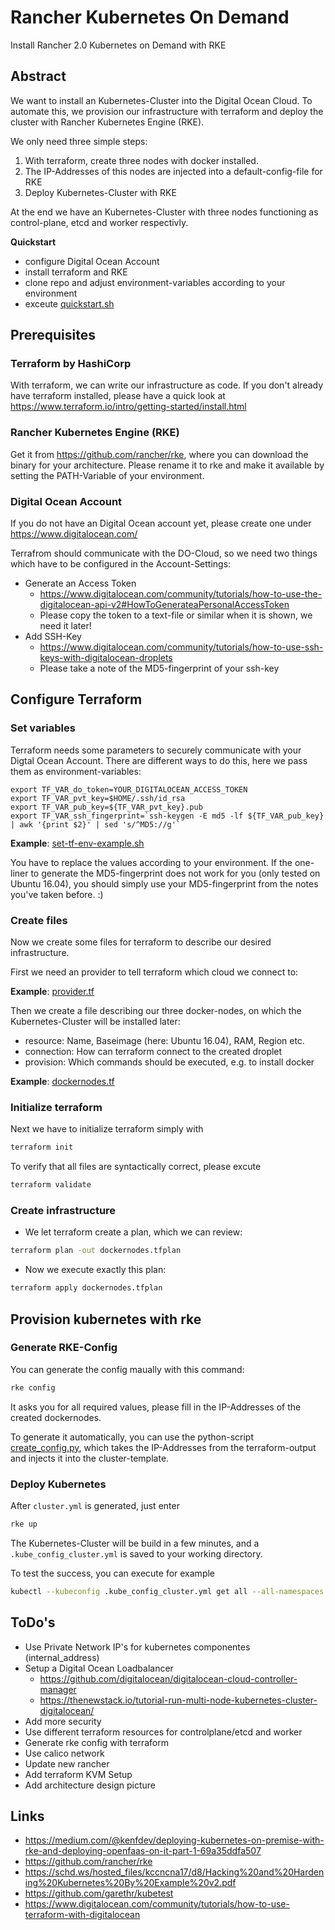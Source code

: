 # Rancher Kubernetes On Demand

Install Rancher 2.0 Kubernetes on Demand with RKE

## Abstract

We want to install an Kubernetes-Cluster into the Digital Ocean Cloud. To automate this, we provision our infrastructure with terraform and deploy the cluster with Rancher Kubernetes Engine (RKE).

We only need three simple steps:

1. With terraform, create three nodes with docker installed.
1. The IP-Addresses of this nodes are injected into a default-config-file for RKE
1. Deploy Kubernetes-Cluster with RKE

At the end we have an Kubernetes-Cluster with three nodes functioning as control-plane, etcd and worker respectivly.

**Quickstart**
- configure Digital Ocean Account
- install terraform and RKE
- clone repo and adjust environment-variables according to your environment
- exceute [quickstart.sh](./rke-demo/quickstart.sh)


## Prerequisites
### Terraform by HashiCorp

With terraform, we can write our infrastructure as code. If you don't already have terraform installed, please have a quick look at https://www.terraform.io/intro/getting-started/install.html

### Rancher Kubernetes Engine (RKE)
Get it from https://github.com/rancher/rke, where you can download the binary for your architecture.
Please rename it to rke and make it available by setting the PATH-Variable of your environment.


### Digital Ocean Account
If you do not have an Digital Ocean account yet, please create one under https://www.digitalocean.com/

Terrafrom should communicate with the DO-Cloud, so we need two things which have to be configured in the Account-Settings:
  
* Generate an Access Token
  * https://www.digitalocean.com/community/tutorials/how-to-use-the-digitalocean-api-v2#HowToGenerateaPersonalAccessToken
  * Please copy the token to a text-file or similar when it is shown, we need it later!
* Add SSH-Key
  * https://www.digitalocean.com/community/tutorials/how-to-use-ssh-keys-with-digitalocean-droplets
  * Please take a note of the MD5-fingerprint of your ssh-key

## Configure Terraform

### Set variables
Terraform needs some parameters to securely communicate with your Digtal Ocean Account. There are different ways to do this, here we pass them as environment-variables:

    export TF_VAR_do_token=YOUR_DIGITALOCEAN_ACCESS_TOKEN
    export TF_VAR_pvt_key=$HOME/.ssh/id_rsa
    export TF_VAR_pub_key=${TF_VAR_pvt_key}.pub
    export TF_VAR_ssh_fingerprint=`ssh-keygen -E md5 -lf ${TF_VAR_pub_key} | awk '{print $2}' | sed 's/^MD5://g'`


__Example__: [set-tf-env-example.sh](./rke-demo/set-tf-env-example.sh)

You have to replace the values according to your environment. If the one-liner to generate the MD5-fingerprint does not work for you (only tested on Ubuntu 16.04), you should simply use your MD5-fingerprint from the notes you've taken before.  :)

### Create files
Now we create some files for terraform to describe our desired infrastructure.

First we need an provider to tell terraform which cloud we connect to:

__Example__: [provider.tf](./rke-demo/provider.tf)

Then we create a file describing our three docker-nodes, on which the Kubernetes-Cluster will be installed later:
* resource: Name, Baseimage (here: Ubuntu 16.04), RAM, Region etc.
* connection: How can terraform connect to the created droplet
* provision: Which commands should be executed, e.g. to install docker 

__Example__: [dockernodes.tf](./rke-demo/dockernodes.tf)

### Initialize terraform
Next we have to initialize terraform simply with
```bash
terraform init
```
To verify that all files are syntactically correct, please excute
```bash
terraform validate
```
### Create infrastructure
* We let terraform create a plan, which we can review:
```bash
terraform plan -out dockernodes.tfplan
```
* Now we execute exactly this plan:
```bash
terraform apply dockernodes.tfplan
```

## Provision kubernetes with rke

### Generate RKE-Config
You can generate the config maually with this command:
```bash
rke config
```

It asks you for all required values, please fill in the IP-Addresses of the created dockernodes.

To generate it automatically, you can use the python-script [create_config.py](./rke-demo/create_config.py), which takes the IP-Addresses from the terraform-output and injects it into the cluster-template.

### Deploy Kubernetes
After `cluster.yml` is generated, just enter
```bash
rke up
```

The Kubernetes-Cluster will be build in a few minutes, and a `.kube_config_cluster.yml` is saved to your working directory.

To test the success, you can execute for example
```bash
kubectl --kubeconfig .kube_config_cluster.yml get all --all-namespaces
```

## ToDo's

* Use Private Network IP's for kubernetes componentes (internal_address)
* Setup a Digital Ocean Loadbalancer
  * https://github.com/digitalocean/digitalocean-cloud-controller-manager
  * https://thenewstack.io/tutorial-run-multi-node-kubernetes-cluster-digitalocean/
* Add more security
* Use different terraform resources for controlplane/etcd and worker
* Generate rke config with terraform
* Use calico network
* Update new rancher
* Add terraform KVM Setup
* Add architecture design picture

## Links

* https://medium.com/@kenfdev/deploying-kubernetes-on-premise-with-rke-and-deploying-openfaas-on-it-part-1-69a35ddfa507
* https://github.com/rancher/rke
* https://schd.ws/hosted_files/kccncna17/d8/Hacking%20and%20Hardening%20Kubernetes%20By%20Example%20v2.pdf	
* https://github.com/garethr/kubetest
* https://www.digitalocean.com/community/tutorials/how-to-use-terraform-with-digitalocean

